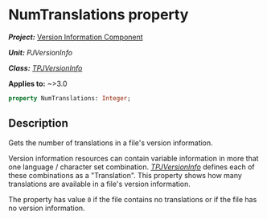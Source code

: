 # NumTranslations property

***Project:*** [Version Information Component](../API.md)

***Unit:*** _PJVersionInfo_

***Class:*** [_TPJVersionInfo_](./TPJVersionInfo.md)

**Applies to:** ~>3.0

```pascal
property NumTranslations: Integer;
```

## Description

Gets the number of translations in a file's version information.

Version information resources can contain variable information in more that one language / character set combination. [_TPJVersionInfo_](./TPJVersionInfo.md) defines each of these combinations as a "Translation". This property shows how many translations are available in a file's version information.

The property has value `0` if the file contains no translations or if the file has no version information.

